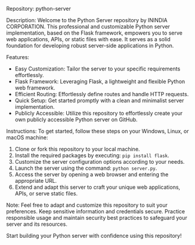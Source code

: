 Repository: python-server

Description:
Welcome to the Python Server repository by ININDIA CORPORATION. This professional and customizable Python server implementation, based on the Flask framework, empowers you to serve web applications, APIs, or static files with ease. It serves as a solid foundation for developing robust server-side applications in Python.

Features:

- Easy Customization: Tailor the server to your specific requirements effortlessly.
- Flask Framework: Leveraging Flask, a lightweight and flexible Python web framework.
- Efficient Routing: Effortlessly define routes and handle HTTP requests.
- Quick Setup: Get started promptly with a clean and minimalist server implementation.
- Publicly Accessible: Utilize this repository to effortlessly create your own publicly accessible Python server on GitHub.

Instructions:
To get started, follow these steps on your Windows, Linux, or macOS machine:

1. Clone or fork this repository to your local machine.
2. Install the required packages by executing: `pip install flask`.
3. Customize the server configuration options according to your needs.
4. Launch the server using the command: `python server.py`.
5. Access the server by opening a web browser and entering the appropriate URL.
6. Extend and adapt this server to craft your unique web applications, APIs, or serve static files.

Note: Feel free to adapt and customize this repository to suit your preferences. Keep sensitive information and credentials secure. Practice responsible usage and maintain security best practices to safeguard your server and its resources.

Start building your Python server with confidence using this repository!
